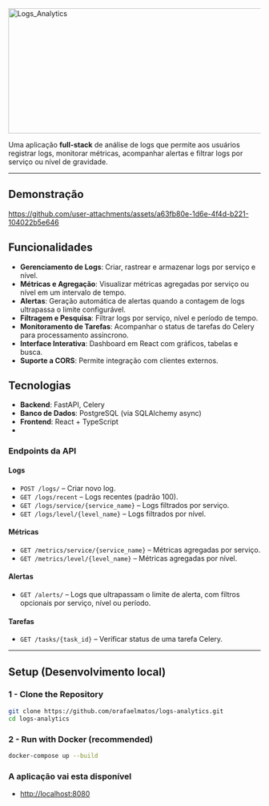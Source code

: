 <img width="800" height="250" alt="Logs_Analytics" src="https://github.com/user-attachments/assets/7fe5ee5e-9555-490f-b2be-8a67854fb7a2" />

Uma aplicação **full-stack** de análise de logs que permite aos usuários registrar logs, monitorar métricas, acompanhar alertas e filtrar logs por serviço ou nível de gravidade.  

---

## Demonstração


https://github.com/user-attachments/assets/a63fb80e-1d6e-4f4d-b221-104022b5e646




## Funcionalidades

- **Gerenciamento de Logs**: Criar, rastrear e armazenar logs por serviço e nível.  
- **Métricas e Agregação**: Visualizar métricas agregadas por serviço ou nível em um intervalo de tempo.  
- **Alertas**: Geração automática de alertas quando a contagem de logs ultrapassa o limite configurável.  
- **Filtragem e Pesquisa**: Filtrar logs por serviço, nível e período de tempo.  
- **Monitoramento de Tarefas**: Acompanhar o status de tarefas do Celery para processamento assíncrono.  
- **Interface Interativa**: Dashboard em React com gráficos, tabelas e busca.  
- **Suporte a CORS**: Permite integração com clientes externos.


## Tecnologias

- **Backend**: FastAPI, Celery   
- **Banco de Dados**: PostgreSQL (via SQLAlchemy async)  
- **Frontend**: React + TypeScript
- 

### Endpoints da API

#### Logs
- `POST /logs/` – Criar novo log.  
- `GET /logs/recent` – Logs recentes (padrão 100).  
- `GET /logs/service/{service_name}` – Logs filtrados por serviço.  
- `GET /logs/level/{level_name}` – Logs filtrados por nível.

#### Métricas
- `GET /metrics/service/{service_name}` – Métricas agregadas por serviço.  
- `GET /metrics/level/{level_name}` – Métricas agregadas por nível.

#### Alertas
- `GET /alerts/` – Logs que ultrapassam o limite de alerta, com filtros opcionais por serviço, nível ou período.

#### Tarefas
- `GET /tasks/{task_id}` – Verificar status de uma tarefa Celery.

---

## Setup (Desenvolvimento local)

### 1 - Clone the Repository
```bash
git clone https://github.com/orafaelmatos/logs-analytics.git
cd logs-analytics
```
### 2 - Run with Docker (recommended)
```bash
docker-compose up --build
```

### A aplicação vai esta disponível
 -  [http://localhost:8080](http://localhost:8080)

